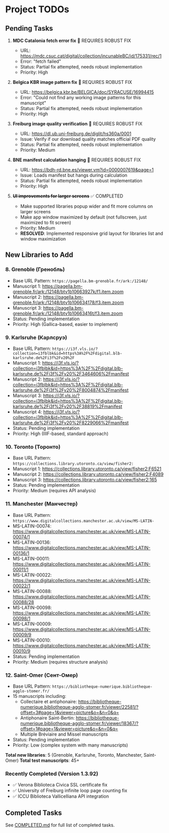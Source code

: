 # Project TODOs

## Pending Tasks

1. **MDC Catalonia fetch error fix** 🔄 REQUIRES ROBUST FIX
   - URL: https://mdc.csuc.cat/digital/collection/incunableBC/id/175331/rec/1
   - Error: "fetch failed"
   - Status: Partial fix attempted, needs robust implementation
   - Priority: High

2. **Belgica KBR image pattern fix** 🔄 REQUIRES ROBUST FIX
   - URL: https://belgica.kbr.be/BELGICA/doc/SYRACUSE/16994415
   - Error: "Could not find any working image patterns for this manuscript"
   - Status: Partial fix attempted, needs robust implementation
   - Priority: High

3. **Freiburg image quality verification** 🔄 REQUIRES ROBUST FIX
   - URL: https://dl.ub.uni-freiburg.de/diglit/hs360a/0001
   - Issue: Verify if our download quality matches official PDF quality
   - Status: Partial fix attempted, needs robust implementation
   - Priority: Medium

4. **BNE manifest calculation hanging** 🔄 REQUIRES ROBUST FIX
   - URL: https://bdh-rd.bne.es/viewer.vm?id=0000007619&page=1
   - Issue: Loads manifest but hangs during calculation
   - Status: Partial fix attempted, needs robust implementation
   - Priority: High

7. **~~UI improvements for larger screens~~** ✅ COMPLETED
   - Make supported libraries popup wider and fit more columns on larger screens
   - Make app window maximized by default (not fullscreen, just maximized to fit screen)
   - Priority: Medium
   - **RESOLVED**: Implemented responsive grid layout for libraries list and window maximization

## New Libraries to Add

### 8. **Grenoble (Гренобль)**
   - Base URL Pattern: `https://pagella.bm-grenoble.fr/ark:/12148/`
   - Manuscript 1: https://pagella.bm-grenoble.fr/ark:/12148/btv1b10663927k/f1.item.zoom
   - Manuscript 2: https://pagella.bm-grenoble.fr/ark:/12148/btv1b106634178/f3.item.zoom
   - Manuscript 3: https://pagella.bm-grenoble.fr/ark:/12148/btv1b10663416t/f3.item.zoom
   - Status: Pending implementation
   - Priority: High (Gallica-based, easier to implement)

### 9. **Karlsruhe (Карлсруэ)**
   - Base URL Pattern: `https://i3f.vls.io/?collection=i3fblbk&id=https%3A%2F%2Fdigital.blb-karlsruhe.de%2Fi3f%2Fv20%2F`
   - Manuscript 1: https://i3f.vls.io/?collection=i3fblbk&id=https%3A%2F%2Fdigital.blb-karlsruhe.de%2Fi3f%2Fv20%2F3464606%2Fmanifest
   - Manuscript 2: https://i3f.vls.io/?collection=i3fblbk&id=https%3A%2F%2Fdigital.blb-karlsruhe.de%2Fi3f%2Fv20%2F8004874%2Fmanifest
   - Manuscript 3: https://i3f.vls.io/?collection=i3fblbk&id=https%3A%2F%2Fdigital.blb-karlsruhe.de%2Fi3f%2Fv20%2F38819%2Fmanifest
   - Manuscript 4: https://i3f.vls.io/?collection=i3fblbk&id=https%3A%2F%2Fdigital.blb-karlsruhe.de%2Fi3f%2Fv20%2F8229066%2Fmanifest
   - Status: Pending implementation
   - Priority: High (IIIF-based, standard approach)

### 10. **Toronto (Торонто)**
   - Base URL Pattern: `https://collections.library.utoronto.ca/view/fisher2:`
   - Manuscript 1: https://collections.library.utoronto.ca/view/fisher2:F6521
   - Manuscript 2: https://collections.library.utoronto.ca/view/fisher2:F4089
   - Manuscript 3: https://collections.library.utoronto.ca/view/fisher2:165
   - Status: Pending implementation
   - Priority: Medium (requires API analysis)

### 11. **Manchester (Манчестер)**
   - Base URL Pattern: `https://www.digitalcollections.manchester.ac.uk/view/MS-LATIN-`
   - MS-LATIN-00074: https://www.digitalcollections.manchester.ac.uk/view/MS-LATIN-00074/1
   - MS-LATIN-00136: https://www.digitalcollections.manchester.ac.uk/view/MS-LATIN-00136/1
   - MS-LATIN-00011: https://www.digitalcollections.manchester.ac.uk/view/MS-LATIN-00011/1
   - MS-LATIN-00022: https://www.digitalcollections.manchester.ac.uk/view/MS-LATIN-00022/1
   - MS-LATIN-00088: https://www.digitalcollections.manchester.ac.uk/view/MS-LATIN-00088/28
   - MS-LATIN-00098: https://www.digitalcollections.manchester.ac.uk/view/MS-LATIN-00098/1
   - MS-LATIN-00009: https://www.digitalcollections.manchester.ac.uk/view/MS-LATIN-00009/9
   - MS-LATIN-00010: https://www.digitalcollections.manchester.ac.uk/view/MS-LATIN-00010/9
   - Status: Pending implementation
   - Priority: Medium (requires structure analysis)

### 12. **Saint-Omer (Сент-Омер)**
   - Base URL Pattern: `https://bibliotheque-numerique.bibliotheque-agglo-stomer.fr/`
   - 15 manuscripts including:
     - Collectaire et antiphonaire: https://bibliotheque-numerique.bibliotheque-agglo-stomer.fr/viewer/22581/?offset=3#page=1&viewer=picture&o=&n=0&q=
     - Antiphonaire Saint-Bertin: https://bibliotheque-numerique.bibliotheque-agglo-stomer.fr/viewer/18367/?offset=1#page=1&viewer=picture&o=&n=0&q=
     - Multiple Bréviaire and Missel manuscripts
   - Status: Pending implementation
   - Priority: Low (complex system with many manuscripts)

**Total new libraries**: 5 (Grenoble, Karlsruhe, Toronto, Manchester, Saint-Omer)
**Total test manuscripts**: 45+

### Recently Completed (Version 1.3.92)
- ✅ Verona Biblioteca Civica SSL certificate fix
- ✅ University of Freiburg infinite loop page counting fix
- ✅ ICCU Biblioteca Vallicelliana API integration

## Completed Tasks

See [COMPLETED.md](./COMPLETED.md) for full list of completed tasks.